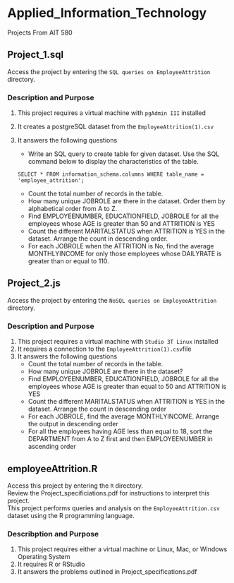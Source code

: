 # Applied_Information_Technology
Projects From AIT 580

## Project_1.sql
Access the project by entering the `SQL queries on EmployeeAttrition` directory.

### Description and Purpose
1. This project requires a virtual machine with `pgAdmin III` installed
2. It creates a postgreSQL dataset from the `EmployeeAttrition(1).csv`
3. It answers the following questions
    - Write an SQL query to create table for given dataset. Use the SQL command below to display the characteristics of the table.
    
    `SELECT * FROM information_schema.columns WHERE table_name = 'employee_attrition';`
    
    - Count the total number of records in the table.
    - How many unique JOBROLE	are there in the dataset. Order them by	alphabetical order from	A to Z.
    - Find EMPLOYEENUMBER, EDUCATIONFIELD, JOBROLE for all the	employees whose AGE is greater than 50 and ATTRITION is YES
    - Count the different MARITALSTATUS when ATTRITION is YES in the dataset. Arrange the count in descending order.
    - For each JOBROLE	when the ATTRITION is No, find the average MONTHLYINCOME for only those	employees whose DAILYRATE is greater than or equal to 110.
  
 
 ## Project_2.js
 Access the project by entering the `NoSQL queries on EmployeeAttrition` directory.
 
 ### Description and Purpose
 1. This project requires a virtual machine with `Studio 3T Linux` installed
 2. It requires a connection to the `EmployeeAttrition(1).csv`file
 3. It answers the following questions
    - Count the	total	number	of	records	in	the	table.
    - How	many	unique	JOBROLE	are	there	in	the	dataset?
    - Find	EMPLOYEENUMBER,	EDUCATIONFIELD,	JOBROLE	for	all	the	employees whose	AGE	is greater than	equal	to 50	and ATTRITION is YES
    - Count	the	different	MARITALSTATUS	when	ATTRITION	is	YES	in	the	dataset. Arrange	the	count	in descending order
    - For each JOBROLE, find	the	average	MONTHLYINCOME. Arrange the	output	in	descending	order
    - For	all	the	employees	having	AGE	less	than	equal	to	18,	sort	the	DEPARTMENT	from	A	to	Z	first	and then EMPLOYEENUMBER	in	ascending	order
    
 ## employeeAttrition.R
 Access this project by entering the `R` directory. <br/>
 Review the Project_specificiations.pdf for instructions to interpret this project. <br/>
 This project performs queries and analysis on the `EmployeeAttrition.csv` dataset using the R
 programming language.
 
 ### Describption and Purpose
 1. This project requires either a virtual machine or Linux, Mac, or Windows Operating System
 2. It requires R or RStudio
 3. It answers the problems outlined in Project_specifications.pdf
